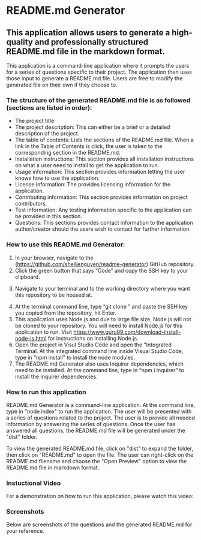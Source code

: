 # README.md Generator

## This application allows users to generate a high-quality and professionally structured README.md file in the markdown format.
This application is a command-line application where it prompts the users for a series of questions specific to their project.
The application then uses those input to generate a README.md file.  Users are free to modify the generated file on their own if they choose to.

### The structure of the generated README.md file is as followed (sections are listed in order):

* The project title
* The project description: This can either be a brief or a detailed description of the project.
* The table of contents: Lists the sections of the README.md file. When a link in the Table of Contents is click, the user is taken to the corresponding section in the README.md.
* Installation instructions: This section provides all installation instructions on what a user need to install to get the application to run.
* Usage information: This section provides information letting the user knows how to use the application.
* License information: The provides licensing information for the application.
* Contributing information: This section provides information on project contributors.
* Test information: Any testing information specific to the application can be provided in this section.
* Questions: This sections provides contact information to the application author/creator should the users wish to contact for further information.

### How to use this README.md Generator:

1. In your browser, navigate to the (https://github.com/shellienguyen/readme-generator) GitHub repository.
2. Click the green button that says “Code” and copy the SSH key to your clipboard.
3) Navigate to your terminal  and to the working directory where you want this repository to be housed at.
4. At the terminal command line, type “git clone ” and paste the SSH key you copied from the repository, hit Enter.
5. This application uses Node.js and due to large file size, Node.js will not be cloned to your repository.
You will need to install Node.js for this application to run.  Visit https://www.guru99.com/download-install-node-js.html
for instructions on installing Node.js.
6. Open the project in Visul Studio Code and open the "Integrated Terminal.  At the integrated command line inside Visual Studio
Code, type in "npm install" to install the node modules.
7. The README.md Generator also uses Inquirer dependencies, which need to be installed.  At the command line, type in “npm i inquirer” to
install the Inquirer dependencies.

### How to run this application

README.md Generator is a command-line application. At the command line, type in "node index" to run the application.  The user will be presented
with a series of questions related to the project.  The user is to provide all needed information by answering the series of questions.  Once
the user has answered all questions, the README.md file will be generated under the "dist" folder.

To view the generated README.md file, click on "dist" to expand the folder, then click on "README.md" to open the file.  The user can right-click on the
README.md filename  and choose the "Open Preview" option to view the README.md file in markdown format.

### Instuctional Video

For a demonstration on how to run this application, please watch this video:

### Screenshots

Below are screenshots of the questions and the generated README.md for your reference.
